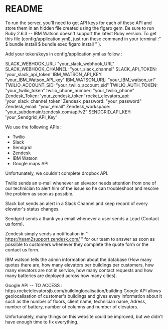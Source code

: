 # README
To run the server, you'll need to get API keys for each of these API and store them in an hidden file created using the figaro gem. 
Be sure to run Ruby 2.6.3 -- IBM Watson doesn't support the latest Ruby version.
To get this file (config/application.yml), just run these command in your terminal :"
 $ bundle install
 $ bundle exec figaro install " ). 
 
Add your token/keys in config/application.yml as follow :

  SLACK_WEBHOOK_URL: "your_slack_webhook_URL"
  SLACK_WEBHOOK_CHANNEL: "your_slack_channel"
  SLACK_API_TOKEN: 'your_slack_api_token'
  IBM_WATSON_API_KEY: "your_IBM_Watson_API_key"
  IBM_WATSON_URL: "your_IBM_watson_url"
  TWILIO_ACCOUNT_SID: "your_twilio_account_sid"
  TWILIO_AUTH_TOKEN:  "your_twilio_token"
  twilio_phone_number: "your_twilio_phone"
  Zendesk_Token: 'your_zendesk_token'
  rocket_elevators_api: 'your_slack_channel_token'
  Zendesk_password: "your_password"
  Zendesk_email: "your_email"
  Zendesk_workspace: "your_subdomain/zendesk.com/api/v2"
  SENDGRID_API_KEY: 'your_Sendgrid_API_Key'

We use the following APIs :
 - Twilio
 - Slack
 - Sendgrid
 - Zendesk
 - IBM Watson
 - Google maps API

Unfortunately, we couldn't complete dropbox API.

  Twilio sends an e-mail whenever an elevator needs attention from one of our technician to alert him of the issue so he can troubleshoot and resolve the problem as soon as possible.

   Slack bot sends an alert in a Slack Channel and keep record of every elevator's status changes.

  Sendgrid sends a thank you email whenever a user sends a Lead (Contact us form).

  Zendesk simply sends a notification in " https://team2support.zendesk.com/ " for our team to answer as soon as possible to customers whenever they complete the quote form or the contact us form.

  IBM watson tells the admin information about the database (How many quotes there are, how many elevators per buildings per customers, 
how many elevators are not in service, how many contact requests and how many batteries are deployed across how many cities).

  Google API -- TO ACCESS : https.rocketelevatorsjb.com/buildinglocalisation/building
  Google API allows geolocalisation of customer's buildings and gives every information about it such as the number of floors,  client name, technician name, Adress, number of battery, number of columns and number of elevators.



Unfortunately, many things on this website could be improved, but we didn't have enough time to fix everything.
